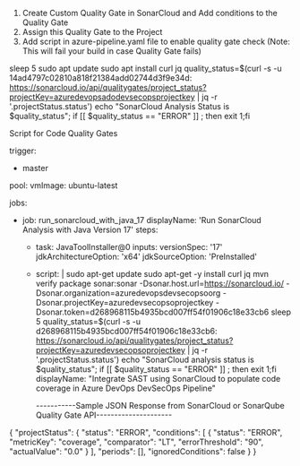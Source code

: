 1) Create Custom Quality Gate in SonarCloud and Add conditions to the Quality Gate
2) Assign this Quality Gate to the Project
3) Add script in azure-pipeline.yaml file to enable quality gate check (Note: This will fail your build in case Quality Gate fails)

sleep 5
sudo apt update
sudo apt install curl jq 
quality_status=$(curl -s -u 14ad4797c02810a818f21384add02744d3f9e34d: https://sonarcloud.io/api/qualitygates/project_status?projectKey=azuredevopsadodevsecopsprojectkey | jq -r '.projectStatus.status')
echo "SonarCloud Analysis Status is $quality_status"; 
if [[ $quality_status == "ERROR" ]] ; then exit 1;fi


Script for Code Quality Gates

trigger:
- master

pool:
  vmImage: ubuntu-latest

jobs:
- job: run_sonarcloud_with_java_17
  displayName: 'Run SonarCloud Analysis with Java Version 17'
  steps:
  - task: JavaToolInstaller@0
    inputs:
      versionSpec: '17'
      jdkArchitectureOption: 'x64'
      jdkSourceOption: 'PreInstalled'

  - script: |
      sudo apt-get update
      sudo apt-get -y install curl jq
      mvn verify package sonar:sonar -Dsonar.host.url=https://sonarcloud.io/ -Dsonar.organization=azuredevopsdevsecopsoorg -Dsonar.projectKey=azuredevsecopsoprojectkey -Dsonar.token=d268968115b4935bcd007ff54f01906c18e33cb6
      sleep 5
      quality_status=$(curl -s -u d268968115b4935bcd007ff54f01906c18e33cb6: https://sonarcloud.io/api/qualitygates/project_status?projectKey=azuredevsecopsoprojectkey | jq -r '.projectStatus.status')
      echo "SonarCloud analysis status is $quality_status"; 
      if [[ $quality_status == "ERROR" ]] ; then exit 1;fi
    displayName: "Integrate SAST using SonarCloud to populate code coverage in Azure DevOps DevSecOps Pipeline"

    -----------Sample JSON Response from SonarCloud or SonarQube Quality Gate API---------------------

{
	"projectStatus": {
		"status": "ERROR",
		"conditions": [
			{
				"status": "ERROR",
				"metricKey": "coverage",
				"comparator": "LT",
				"errorThreshold": "90",
				"actualValue": "0.0"
			}
		],
		"periods": [],
		"ignoredConditions": false
	}
}